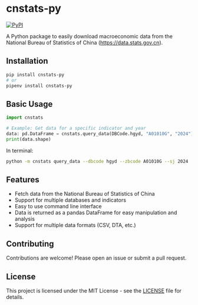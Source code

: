 # cnstats-py

[![PyPI](https://github.com/clsrfish/cnstats-py/actions/workflows/publish.yml/badge.svg?branch=master&event=push)](https://github.com/clsrfish/cnstats-py/actions/workflows/publish.yml)

A Python package to easily download macroeconomic data from the National Bureau of Statistics of China (<https://data.stats.gov.cn>).

## Installation

```bash
pip install cnstats-py
# or
pipenv install cnstats-py
```

## Basic Usage

```python
import cnstats

# Example: Get data for a specific indicator and year
data: pd.DataFrame = cnstats.query_data(DBCode.hgyd, "A01010G", "2024")
print(data.shape)
```

In terminal:

```bash
python -m cnstats query_data --dbcode hgyd --zbcode A01010G --sj 2024
```

## Features

- Fetch data from the National Bureau of Statistics of China
- Support for multiple databases and indicators
- Easy to use command line interface
- Data is returned as a pandas DataFrame for easy manipulation and analysis
- Support for multiple data formats (CSV, DTA, etc.)

## Contributing

Contributions are welcome! Please open an issue or submit a pull request.

## License

This project is licensed under the MIT License - see the [LICENSE](LICENSE) file for details.
